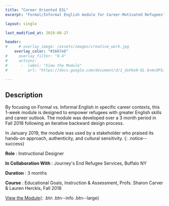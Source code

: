 ```yaml
---
title: "Career Oriented ESL"
excerpt: "Formal/Informal English module for Career-Motivated Refugees"

layout: single

last_modified_at: 2019-08-27

header:
#     # overlay_image: /assets/images/creative_work.jpg
    overlay_color: "#1667e6"
#     overlay_filter: "0.4"
#     actions:
#      -  label: "View the Module"
#         url: "https://docs.google.com/document/d/1_dshke9-QL-bvmcOFk3OJjf_1akMt6k4JClXesCpS54/edit?usp=sharing"

---
```

## Description
By focusing on Formal vs. Informal English in specific career contexts, this 1-week module is designed to empower refugees with greater English skills and career outlook. The module was developed over a 3 month period in Fall 2018 following an iterative backward design process.  

In January 2019, the module was used by a stakeholder who praised its hands-on approach, authenticity, and cultural sensitivity.
{: .notice--success}

**Role** : Instructional Designer

**In Collaboration With** : Journey's End Refugee Services, Buffalo NY

**Duration** : 3 months

**Course** : Educational Goals, Instruction & Assessment, Profs. Sharon Carver & Lauren Herckis, Fall 2018

[View the Module](https://docs.google.com/document/d/1V_pm6ukltywGe8MY84XNjVUenzLkcg7-4xzBZoaIC1Y/edit?usp=sharing){: .btn .btn--info .btn--large}


<!-- # Development 
## Context
American students are in a tough spot as the upcoming workforce is noted for having a lack of career readiness skills (poor communication skills, poor work ethic, etc…). Refugees to America have it even tougher. Not only may they lack career readiness skills, but they lack the English language skills necessary for the workforce. The ability to communicate effectively is necessary for acquiring and retaining jobs in America. Having a job is a vital part of survival in this country, both economically and socially. Career readiness offers community and participation in society, which could benefit refugees and help them feel more welcome.

The English language skill gap is where Journey's End Refugee Services comes in. 

Journey's End Refugee Services, located in Buffalo NY, helps refugees find employment and gain the skills necessary for survival in the States. For this design, I worked with Ms. Anna Porter, a teacher at Journey's End whose classroom is designed to bridge the gap between refugee's high job desire and low English ability.

## Goals
To tap into our learners' intrinsic motivation, I chose to have all work centered around careers and job performance. The chosen careers include: Receptionist, Waiter, Store Worker, Farmer, and Cook. These are all attainable careers for our population.

Working with Ms. Porter and using the American Institute for Research's [English Language Proficiency Standards for Adult Education](https://lincs.ed.gov/publications/pdf/elp-standards-adult-ed.pdf), I developed the following set of Cognitive and Meta-Cognitive goals.

{% include figure image_path="" caption="This design's goals with alignment codes" %} -->

 





<!-- {% include figure image_path="/assets/images/eslcurriculum/egia_poster.svg" caption="Poster detailing Curriculum Design" %} -->